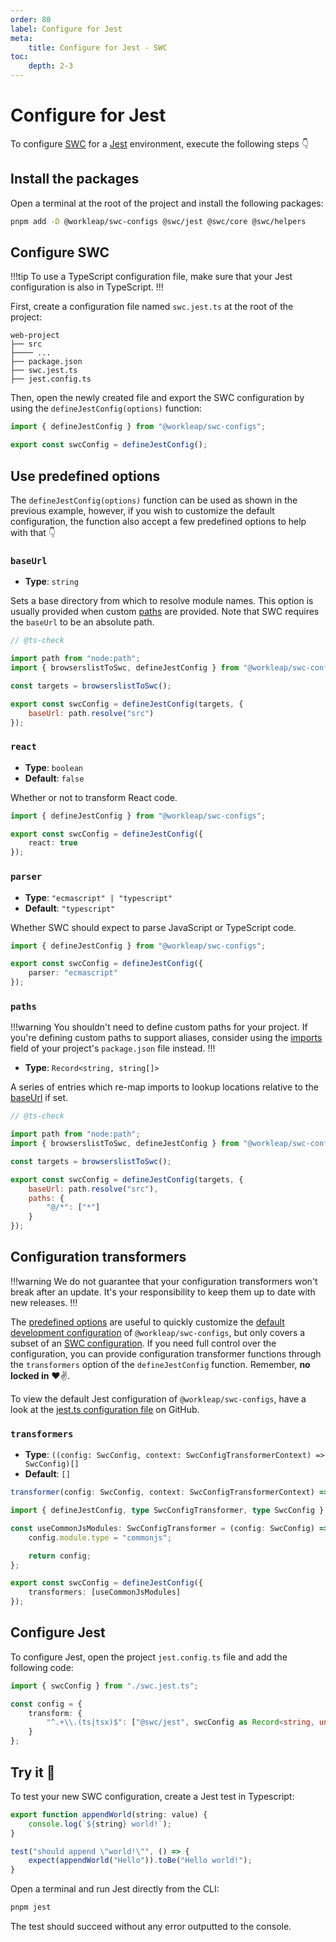 ```yaml
---
order: 80
label: Configure for Jest
meta:
    title: Configure for Jest - SWC
toc:
    depth: 2-3
---
```


# Configure for Jest

To configure [SWC](https://swc.rs/) for a [Jest](https://jestjs.io/) environment, execute the following steps :point_down:

## Install the packages

Open a terminal at the root of the project and install the following packages:

```bash
pnpm add -D @workleap/swc-configs @swc/jest @swc/core @swc/helpers
```

## Configure SWC

!!!tip
To use a TypeScript configuration file, make sure that your Jest configuration is also in TypeScript.
!!!

First, create a configuration file named `swc.jest.ts` at the root of the project:

``` !#5
web-project
├── src
├──── ...
├── package.json
├── swc.jest.ts
├── jest.config.ts
```

Then, open the newly created file and export the SWC configuration by using the `defineJestConfig(options)` function:

```ts !#6-8 swc.jest.ts
import { defineJestConfig } from "@workleap/swc-configs";

export const swcConfig = defineJestConfig();
```

## Use predefined options

The `defineJestConfig(options)` function can be used as shown in the previous example, however, if you wish to customize the default configuration, the function also accept a few predefined options to help with that 👇

### `baseUrl`

- **Type**: `string`

Sets a base directory from which to resolve module names. This option is usually provided when custom [paths](#paths) are provided. Note that SWC requires the `baseUrl` to be an absolute path.

```js !#9 swc.build.js
// @ts-check

import path from "node:path";
import { browserslistToSwc, defineJestConfig } from "@workleap/swc-configs";

const targets = browserslistToSwc();

export const swcConfig = defineJestConfig(targets, {
    baseUrl: path.resolve("src")
});
```

### `react`

- **Type**: `boolean`
- **Default**: `false`

Whether or not to transform React code.

```ts !#4 swc.jest.ts
import { defineJestConfig } from "@workleap/swc-configs";

export const swcConfig = defineJestConfig({
    react: true
});
```

### `parser`

- **Type**: `"ecmascript" | "typescript"`
- **Default**: `"typescript"`

Whether SWC should expect to parse JavaScript or TypeScript code.

```ts !#4 swc.jest.ts
import { defineJestConfig } from "@workleap/swc-configs";

export const swcConfig = defineJestConfig({
    parser: "ecmascript"
});
```

### `paths`

!!!warning
You shouldn't need to define custom paths for your project. If you're defining custom paths to support aliases, consider using the [imports](https://medium.com/outbrain-engineering/the-hidden-power-of-package-json-a93143ec0b7c) field of your project's `package.json` file instead.
!!!

- **Type**: `Record<string, string[]>`

A series of entries which re-map imports to lookup locations relative to the [baseUrl](#baseurl) if set.

```js !#10-12 swc.dev.js
// @ts-check

import path from "node:path";
import { browserslistToSwc, defineJestConfig } from "@workleap/swc-configs";

const targets = browserslistToSwc();

export const swcConfig = defineJestConfig(targets, {
    baseUrl: path.resolve("src"),
    paths: {
        "@/*": ["*"]
    }
});
```

## Configuration transformers

!!!warning
We do not guarantee that your configuration transformers won't break after an update. It's your responsibility to keep them up to date with new releases.
!!!

The [predefined options](#use-predefined-options) are useful to quickly customize the [default development configuration](https://github.com/workleap/wl-web-configs/blob/main/packages/swc-configs/src/jest.ts) of `@workleap/swc-configs`, but only covers a subset of an [SWC configuration](https://swc.rs/docs/configuration/swcrc). If you need full control over the configuration, you can provide configuration transformer functions through the `transformers` option of the `defineJestConfig` function. Remember, **no locked in** :heart::v:.

To view the default Jest configuration of `@workleap/swc-configs`, have a look at the [jest.ts configuration file](https://github.com/workleap/wl-web-configs/blob/main/packages/swc-configs/src/jest.ts) on GitHub.

### `transformers`

- **Type**: `((config: SwcConfig, context: SwcConfigTransformerContext) => SwcConfig)[]`
- **Default**: `[]`

```ts
transformer(config: SwcConfig, context: SwcConfigTransformerContext) => SwcConfig
```

```ts !#3-7,10 swc.jest.ts
import { defineJestConfig, type SwcConfigTransformer, type SwcConfig } from "@workleap/swc-configs";

const useCommonJsModules: SwcConfigTransformer = (config: SwcConfig) => {
    config.module.type = "commonjs";

    return config;
};

export const swcConfig = defineJestConfig({
    transformers: [useCommonJsModules]
});
```

## Configure Jest

To configure Jest, open the project `jest.config.ts` file and add the following code:

```ts !#4-6 jest.config.ts
import { swcConfig } from "./swc.jest.ts";

const config = {
    transform: {
        "^.+\\.(ts|tsx)$": ["@swc/jest", swcConfig as Record<string, unknown>]
    }
};
```

## Try it :rocket:

To test your new SWC configuration, create a Jest test in Typescript:

```ts appendWorld.test.ts
export function appendWorld(string: value) {
    console.log(`${string} world!`);
}

test("should append \"world!\"", () => {
    expect(appendWorld("Hello")).toBe("Hello world!");
}
```

Open a terminal and run Jest directly from the CLI:

```bash
pnpm jest
```

The test should succeed without any error outputted to the console.
